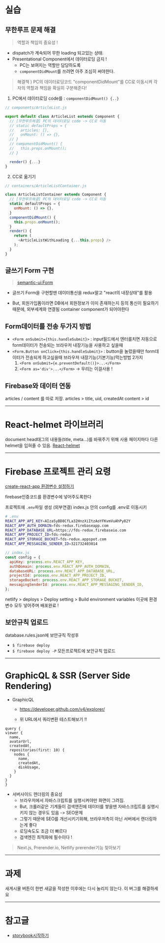 # 실습

## 무한루프 문제 해결
>역할과 책임의 중요성 !
* dispatch가 계속되어 무한 loading 되고있는 상태.
* Presentational Component에서 데이터로딩 금지 !
    * PC는 보여지는 역할만 담당하도록
    * `componentDidMount`를 쓰려면 아주 조심히 써야한다.

>해결책 ) PC의 데이터로딩코드 "componentDidMount"를 CC로 이동시켜 각자의 역할과 책임을 확실히 구분해준다!

1. PC에서 데이터로딩 code를 : `componentDidMount() {..}`
```js
// components/ArticleList.js

export default class ArticleList extends Component {
  // [무한루프해결] PC의 데이터로딩 code -> CC로 이동
  // static defaultProps = {
  //   articles: [],
  //   onMount: () => {},
  // }
  // componentDidMount() {
  //   this.props.onMount();
  // }

  render() {...}
}
```
2. CC로 옮기기
```js
// containers/ArticleListContainer.js

class ArticleListContainer extends Component {
  // [무한루프해결] PC의 데이터로딩 code -> CC로 이동
  static defaultProps = {
    onMount: () => {},
  }
  componentDidMount() {
    this.props.onMount();
  }
  render() {
    return (
      <ArticleListWithLoading {...this.props} />
    );
  }
}
```


## 글쓰기 Form 구현
>[semantic-ui:Form](https://react.semantic-ui.com/collections/form#form-example-field)

* 글쓰기 Form을 구현할땐 데이터통신을 redux말고 "react의 내장상태"를 활용

* But, 회원가입폼이라면 DB에서 회원정보가 이미 존재하는지 등의 통신이 필요하기 때문에, 외부세계와 연결됨 container component가 되어야한다


## Form데이터를 전송 두가지 방법
* `<Form onSubmit={this.handleSubmit}>`
: input필드에서 엔터를치면 자동으로 form데이터가 전송되는 브라우저 내장기능을 사용하고 싶을때
* `<Form.Button onClick={this.handleSubmit}>`
: button을 눌렀을때만 form데이터가 전송되게 하고싶을때
브라우저 내장기능(기본기능)막는방법 2가지
    1. `<Form onSubmit={e.preventDefault()}>...</Form>`
    2. `<Form as='div'>...</Form>` -> 우리는 이걸사용 !

## Firebase와 데이터 연동
articles / content 를 따로 저장.
articles > title, uid, createdAt
content > id

---

# React-helmet 라이브러리
document head태그의 내용들(title, meta...)를 바꿔주기 위해 사용
페이지마다 다른 helmet을 입혀줄 수 있음.
[React-helmet](https://github.com/nfl/react-helmet)

---

# Firebase 프로젝트 관리 요령
[create-react-app 환경변수 설정하기](https://github.com/facebook/create-react-app/blob/master/packages/react-scripts/template/README.md#adding-custom-environment-variables)

firebase인증코드를 환경변수에 넣어주도록한다

프로젝트에 `.env`파일 생성 (외부연결)
index.js 안의 config를 .env로 이동시키

```bash
# .env
REACT_APP_API_KEY=AIzaSyBD8CfLa32HnzXiItzAoYFKvmVuAhPy82Y
REACT_APP_AUTH_DOMAIN=fds-redux.firebaseapp.com
REACT_APP_DATABASE_URL=https://fds-redux.firebaseio.com
REACT_APP_PROJECT_ID=fds-redux
REACT_APP_STORAGE_BUCKET=fds-redux.appspot.com
REACT_APP_MESSAGING_SENDER_ID=321732403014
```

```js
// index.js
const config = {
  apiKey: process.env.REACT_APP_KEY,
  authDomain: process.env.REACT_APP_AUTH_DOMAIN,
  databaseURL: process.env.REACT_APP_DATABASE_URL,
  projectId: process.env.REACT_APP_PROJECT_ID,
  storageBucket: process.env.REACT_APP_STORAGE_BUCKET,
  messagingSenderId: process.env.REACT_APP_MESSAGING_SENDER_ID,
};
```

netlify > deploys > Deploy setting > Build environment variables
이곳에 환경변수 모두 넣어주며 배포완료 !


## 보안규칙 업로드
database.rules.json에 보안규칙 작성후
* `$ firebase deploy`
* `$ firebase deploy -P` 모든프로젝트에 보안규칙 업로드

---

# GraphicQL & SSR (Server Side Rendering)
* GraphicQL
  * https://developer.github.com/v4/explorer/

  * 위 URL에서 쿼리변환 테스트해보기 !!
```
query {
viewer {
  name,
  avatarUrl,
  createdAt,
  repositories(first: 10) {
    nodes {
      name,
      createdAt,
      diskUsage,
    }
  }
}
}
```


* 서버사이드 렌더링의 중요성
  * 브라우저에서 자바스크립트를 실행시켜야만 화면이 그려짐.
  * But, 크롤러같은 기계들이 검색엔진에 데이터를 쌓을땐 자바스크립트를 실행시키지 않는 경우도 있음 -> SEO문제
  * 그렇기 때문에 SEO를 개선시키기위해, 브라우저측이 아닌 서버에서 렌더링하는게 좋다
  * 로딩속도도 조금 더 빠르다
  * 검색엔진 최적화에 필수이다 !

>Next.js, Prerender.io, Netlify prerender기능 찾아보기
---

# 과제

새게시물 버튼이 한번 새글을 작성한 이후에는 다시 눌리지 않는다.
이 버그를 해결하세요

---

# 참고글

* [storybook시작하기](https://github.com/storybooks/storybook)
